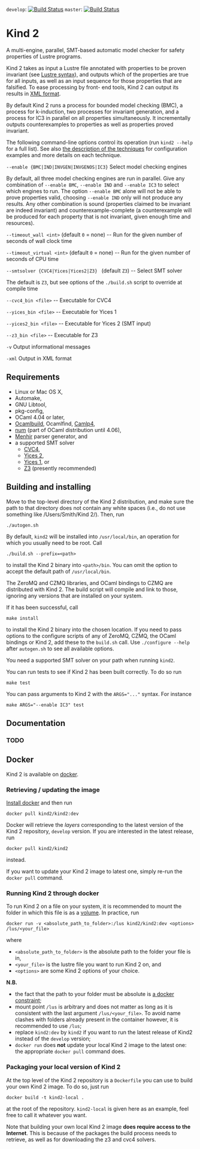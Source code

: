 
<!-- DO NOT EDIT, see ./doc/usr/README.md for details -->

`develop`: [![Build Status](https://travis-ci.org/kind2-mc/kind2.svg?branch=develop)](https://travis-ci.org/kind2-mc/kind2)
`master`: [![Build Status](https://travis-ci.org/kind2-mc/kind2.svg?branch=master)](https://travis-ci.org/kind2-mc/kind2)

# Kind 2

A multi-engine, parallel, SMT-based automatic model checker for safety properties of Lustre programs.

Kind 2 takes as input a Lustre file annotated with properties to be proven
invariant (see [Lustre syntax](doc/usr/source/2_input/1_lustre.md#lustre-input)), and
outputs which of the properties are true for all inputs, as well as an input
sequence for those properties that are falsified. To ease processing by front-
end tools, Kind 2 can output its results in [XML format](doc/usr/source/3_output/2_xml.md#xml-output).

By default Kind 2 runs a process for bounded model checking (BMC), a process
for k-induction, two processes for invariant generation, and a process for IC3
in parallel on all properties simultaneously. It incrementally outputs
counterexamples to properties as well as properties proved invariant.

The following command-line options control its operation (run `kind2 --help` for a full list). See also [the description of the techniques](doc/usr/source/1_techniques/1_techniques.md#techniques) for configuration examples and more details on each technique.

`--enable {BMC|IND|INVGEN|INVGENOS|IC3}` Select model checking engines
   
By default, all three model checking engines are run in parallel. Give any combination of `--enable BMC`, `--enable IND` and `--enable IC3` to select which engines to run. The option `--enable BMC` alone will not be able to prove properties valid, choosing `--enable IND` only will not produce any results. Any other combination is sound (properties claimed to be invariant are indeed invariant) and counterexample-complete (a counterexample will be produced for each property that is not invariant, given enough time and resources).

`--timeout_wall <int>` (default `0` = none) -- Run for the given number of seconds of wall clock time

`--timeout_virtual <int>` (default `0` = none) -- Run for the given number of seconds of CPU time
 
`--smtsolver {CVC4|Yices|Yices2|Z3} ` (default `Z3`) -- Select SMT solver

The default is `Z3`, but see options of the `./build.sh` script to override at compile time
  
`--cvc4_bin <file>` -- Executable for CVC4

`--yices_bin <file>` -- Executable for Yices 1

`--yices2_bin <file>` -- Executable for Yices 2 (SMT input)

`--z3_bin <file>` -- Executable for Z3

`-v` Output informational messages

`-xml` Output in XML format


## Requirements

- Linux or Mac OS X,
- Automake,
- GNU Libtool,
- pkg-config,
- OCaml 4.04 or later,
- [Ocamlbuild](https://github.com/ocaml/ocamlbuild), Ocamlfind, [Camlp4](https://github.com/ocaml/camlp4),
- [num](https://github.com/ocaml/num) (part of OCaml distribution until 4.06),
- [Menhir](http://gallium.inria.fr/~fpottier/menhir/) parser generator, and
- a supported SMT solver
    - [CVC4](http://cvc4.cs.stanford.edu/),
    - [Yices 2](http://yices.csl.sri.com/),
    - [Yices 1](http://yices.csl.sri.com/old/download-yices1-full.shtml), or
    - [Z3](https://github.com/Z3Prover/z3) (presently recommended)

## Building and installing

Move to the top-level directory of the Kind 2 distribution, and make sure the path to that directory does not contain any white spaces (i.e., do not use something like /Users/Smith/Kind 2/). Then, run

    ./autogen.sh

By default, `kind2` will be installed into `/usr/local/bin`, an operation for which you usually need to be root. Call 

    ./build.sh --prefix=<path>
    
to install the Kind 2 binary into `<path>/bin`. You can omit the option to accept the default path of `/usr/local/bin`. 

The ZeroMQ and CZMQ libraries, and OCaml bindings to CZMQ are distributed with Kind 2. The build script will compile and link to those, ignoring any versions that are installed on your system. 

If it has been successful, call 

    make install

to install the Kind 2 binary into the chosen location. If you need to pass options to the configure scripts of any of ZeroMQ, CZMQ, the OCaml bindings or Kind 2, add these to the `build.sh` call. Use `./configure --help` after `autogen.sh` to see all available options.

You need a supported SMT solver on your path when running `kind2`.

You can run tests to see if Kind 2 has been built correctly. To do so run

    make test

You can pass arguments to Kind 2 with the `ARGS="..."` syntax. For instance

    make ARGS="--enable IC3" test


## Documentation

### TODO


## Docker

Kind 2 is available on [docker](https://hub.docker.com/r/kind2/kind2/).

### Retrieving / updating the image

[Install docker](https://www.docker.com/products/docker) and then run

```
docker pull kind2/kind2:dev
```

Docker will retrieve the *layers* corresponding to the latest version of the
Kind 2 repository, `develop` version. If you are interested in the latest
release, run

```
docker pull kind2/kind2
```

instead.

If you want to update your Kind 2 image to latest one, simply re-run the
`docker pull` command.

### Running Kind 2 through docker

To run Kind 2 on a file on your system, it is recommended to mount the folder in which this file is as a [volume](https://docs.docker.com/engine/tutorials/dockervolumes/#/mount-a-host-directory-as-a-data-volume).
In practice, run

```
docker run -v <absolute_path_to_folder>:/lus kind2/kind2:dev <options> /lus/<your_file>
```

where

- `<absolute_path_to_folder>` is the absolute path to the folder your file is
  in,
- `<your_file>` is the lustre file you want to run Kind 2 on, and
- `<options>` are some Kind 2 options of your choice.

**N.B.**

- the fact that the path to your folder must be absolute is [a docker constraint](https://docs.docker.com/engine/tutorials/dockervolumes/#/mount-a-host-directory-as-a-data-volume);
- mount point `/lus` is arbitrary and does not matter as long as it is
  consistent with the last argument `/lus/<your_file>`. To avoid name clashes
  with folders already present in the container however, it is recommended to
  use `/lus`;
- replace `kind2:dev` by `kind2` if you want to run the latest release of Kind2
  instead of the `develop` version;
- `docker run` does **not** update your local Kind 2 image to the latest one:
  the appropriate `docker pull` command does.

### Packaging your local version of Kind 2

At the top level of the Kind 2 repository is a `Dockerfile` you can use to
build your own Kind 2 image. To do so, just run

```
docker build -t kind2-local .
```

at the root of the repository. `kind2-local` is given here as an example, feel
free to call it whatever you want.

Note that building your own local Kind 2 image **does require access to the
Internet**. This is because of the packages the build process needs to
retrieve, as well as for downloading the z3 and cvc4 solvers.
